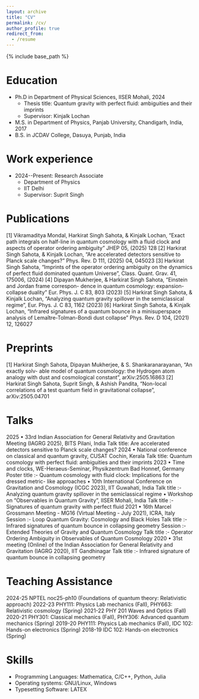 ```yaml
---
layout: archive
title: "CV"
permalink: /cv/
author_profile: true
redirect_from:
  - /resume
---
```


{% include base_path %}

Education
======
* Ph.D in Department of Physical Sciences, IISER Mohali, 2024
  * Thesis title: Quantum gravity with perfect fluid: ambiguities and their imprints
  * Supervisor: Kinjalk Lochan
* M.S. in Department of Physics, Panjab University, Chandigarh, India, 2017
* B.S. in JCDAV College, Dasuya, Punjab, India

Work experience
======
* 2024--Present: Research Associate
  * Department of Physics
  * IIT Delhi
  * Supervisor: Suprit Singh

Publications
======
 [1] Vikramaditya Mondal, Harkirat Singh Sahota, & Kinjalk Lochan, “Exact path integrals
     on half-line in quantum cosmology with a fluid clock and aspects of operator ordering
     ambiguity” JHEP 05, (2025) 128
[2] Harkirat Singh Sahota, & Kinjalk Lochan, “Are accelerated detectors sensitive to Planck
    scale changes?” Phys. Rev. D 111, (2025) 04, 045023
[3] Harkirat Singh Sahota, “Imprints of the operator ordering ambiguity on the dynamics
    of perfect fluid dominated quantum Universe”, Class. Quant. Grav. 41, 175006, (2024)
[4] Dipayan Mukherjee, & Harkirat Singh Sahota, “Einstein and Jordan frame correspon-
    dence in quantum cosmology: expansion-collapse duality” Eur. Phys. J. C 83, 803 (2023)
[5] Harkirat Singh Sahota, & Kinjalk Lochan, “Analyzing quantum gravity spillover in the
    semiclassical regime”, Eur. Phys. J. C 83, 1162 (2023)
[6] Harkirat Singh Sahota, & Kinjalk Lochan, “Infrared signatures of a quantum bounce
    in a minisuperspace analysis of Lemaître-Tolman-Bondi dust collapse” Phys. Rev. D 104,
    (2021) 12, 126027

Preprints
======
[1] Harkirat Singh Sahota, Dipayan Mukherjee, & S. Shankaranarayanan, “An exactly solv-
    able model of quantum cosmology: the Hydrogen atom analogy with dust and cosmological
    constant”, arXiv:2505.16863
[2] Harkirat Singh Sahota, Suprit Singh, & Ashish Pandita, “Non-local correlations of a
    test quantum field in gravitational collapse”, arXiv:2505.04701

Talks
======
2025 • 33rd Indian Association for General Relativity and Gravitation Meeting (IAGRG 2025),
       BITS Pilani, India
       Talk title: Are accelerated detectors sensitive to Planck scale changes?
2024 • National conference on classical and quantum gravity, CUSAT Cochin, Kerala
       Talk title: Quantum cosmology with perfect fluid: ambiguities and their imprints
2023 • Time and clocks, WE-Heraeus-Seminar, Physikzentrum Bad Honnef, Germany
       Poster title :- Quantum cosmology with fluid clock: Implications for the dressed metric-
                       like approaches
     • 10th International Conference on Gravitation and Cosmology (ICGC 2023), IIT Guwahati, India
       Talk title :- Analyzing quantum gravity spillover in the semiclassical regime
     • Workshop on “Observables in Quantum Gravity”, IISER Mohali, India
       Talk title :- Signatures of quantum gravity with perfect fluid
2021 • 16th Marcel Grossmann Meeting - MG16 (Virtual Meeting - July 2021), ICRA, Italy
       Session :- Loop Quantum Gravity: Cosmology and Black Holes
       Talk title :- Infrared signatures of quantum bounce in collapsing geometry
       Session :- Extended Theories of Gravity and Quantum Cosmology
       Talk title :- Operator Ordering Ambiguity in Observables of Quantum Cosmology
2020 • 31st meeting (Online) of the Indian Association for General Relativity and Gravitation
       (IAGRG 2020), IIT Gandhinagar
       Talk title :- Infrared signature of quantum bounce in collapsing geometry
  
Teaching Assistance
======
2024-25 NPTEL noc25-ph10 (Foundations of quantum theory: Relativistic approach)
2022-23 PHY111: Physics Lab mechanics (Fall), PHY663: Relativistic cosmology (Spring)
2021-22 PHY 201 Waves and Optics (Fall)
2020-21 PHY301: Classical mechanics (Fall), PHY306: Advanced quantum mechanics (Spring)
2019-20 PHY111: Physics Lab mechanics (Fall), IDC 102: Hands-on electronics (Spring)
2018-19 IDC 102: Hands-on electronics (Spring)

Skills
======
* Programming Languages: Mathematica, C/C++, Python, Julia
* Operating systems: GNU/Linux, Windows
* Typesetting Software: LATEX
